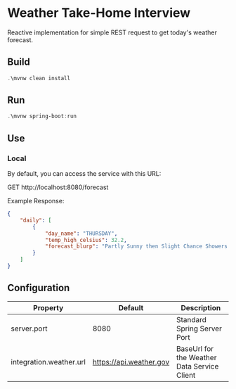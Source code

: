# Weather Take-Home Interview

Reactive implementation for simple REST request to get today's weather forecast.

## Build

```ps1
.\mvnw clean install
```

## Run
```ps1
.\mvnw spring-boot:run
```

## Use

### Local

By default, you can access the service with this URL:

GET http://localhost:8080/forecast

Example Response:

```json
{
    "daily": [
        {
            "day_name": "THURSDAY",
            "temp_high_celsius": 32.2,
            "forecast_blurp": "Partly Sunny then Slight Chance Showers And Thunderstorms"
        }
    ]
}
```

## Configuration

| Property | Default | Description |
| --- | --- | --- |
| server.port | 8080 | Standard Spring Server Port |
| integration.weather.url | https://api.weather.gov | BaseUrl for the Weather Data Service Client | 
